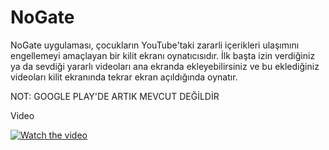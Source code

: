 # NoGate

NoGate uygulaması, çocukların YouTube'taki zararli içerikleri ulaşımını engellemeyi amaçlayan bir kilit ekranı oynatıcısıdır. İlk başta izin verdiğiniz ya da sevdiği yararlı videoları ana ekranda ekleyebilirsiniz ve bu eklediğiniz videoları kilit ekranında tekrar ekran açıldığında oynatır.


NOT: GOOGLE PLAY'DE ARTIK MEVCUT DEĞİLDİR

Video


[![Watch the video](https://i.ytimg.com/vi/w7KEB-eBCo4/hqdefault.jpg?sqp=-oaymwEZCNACELwBSFXyq4qpAwsIARUAAIhCGAFwAQ==&rs=AOn4CLBm8ra4SRLbg-TQ-j4dGEcs_YymAg)](https://www.youtube.com/watch?v=w7KEB-eBCo4)
